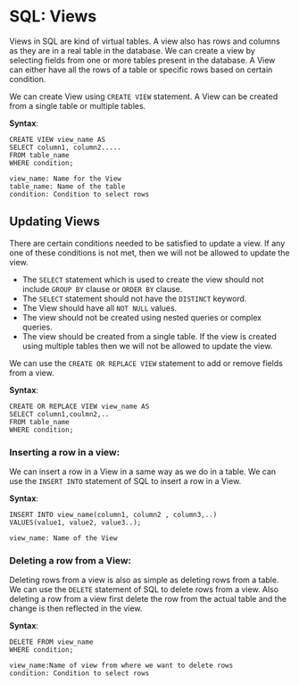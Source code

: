 # SQL: Views

Views in SQL are kind of virtual tables. A view also has rows and columns as 
they are in a real table in the database. We can create a view by selecting fields from 
one or more tables present in the database. A View can either have all the rows of a 
table or specific rows based on certain condition.

We can create View using `CREATE VIEW` statement. A View can be created from a single table 
or multiple tables.

**Syntax**:
````
CREATE VIEW view_name AS
SELECT column1, column2.....
FROM table_name
WHERE condition;

view_name: Name for the View
table_name: Name of the table
condition: Condition to select rows
````

## Updating Views

There are certain conditions needed to be satisfied to update a view. 
If any one of these conditions is not met, then we will not be allowed to update the view.

* The `SELECT` statement which is used to create the view should not include `GROUP BY` 
clause or `ORDER BY` clause.
* The `SELECT` statement should not have the `DISTINCT` keyword.
* The View should have all `NOT NULL` values.
* The view should not be created using nested queries or complex queries.
* The view should be created from a single table. If the view is created using multiple 
tables then we will not be allowed to update the view.

We can use the `CREATE OR REPLACE VIEW` statement to add or remove fields from a view.

**Syntax**:
````
CREATE OR REPLACE VIEW view_name AS
SELECT column1,coulmn2,..
FROM table_name
WHERE condition;
````

### Inserting a row in a view:
We can insert a row in a View in a same way as we do in a table. 
We can use the `INSERT INTO` statement of SQL to insert a row in a View.

**Syntax**:
````
INSERT INTO view_name(column1, column2 , column3,..)
VALUES(value1, value2, value3..);

view_name: Name of the View
````
### Deleting a row from a View:

Deleting rows from a view is also as simple as deleting rows from a table. We can use 
the `DELETE` statement of SQL to delete rows from a view. Also deleting a row from a 
view first delete the row from the actual table and the change is then reflected in 
the view.

**Syntax**:
````
DELETE FROM view_name
WHERE condition;

view_name:Name of view from where we want to delete rows
condition: Condition to select rows 
````